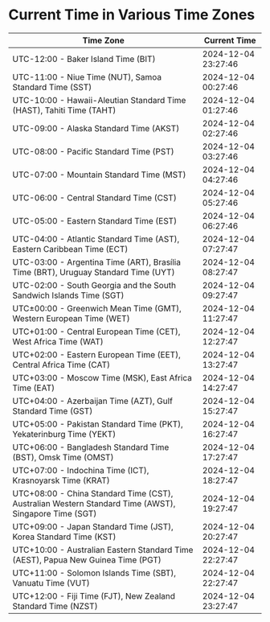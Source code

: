 # Current Time in Various Time Zones

| Time Zone | Current Time |
|-----------|--------------|
| UTC-12:00 - Baker Island Time (BIT) | 2024-12-04 23:27:46 |
| UTC-11:00 - Niue Time (NUT), Samoa Standard Time (SST) | 2024-12-04 00:27:46 |
| UTC-10:00 - Hawaii-Aleutian Standard Time (HAST), Tahiti Time (TAHT) | 2024-12-04 01:27:46 |
| UTC-09:00 - Alaska Standard Time (AKST) | 2024-12-04 02:27:46 |
| UTC-08:00 - Pacific Standard Time (PST) | 2024-12-04 03:27:46 |
| UTC-07:00 - Mountain Standard Time (MST) | 2024-12-04 04:27:46 |
| UTC-06:00 - Central Standard Time (CST) | 2024-12-04 05:27:46 |
| UTC-05:00 - Eastern Standard Time (EST) | 2024-12-04 06:27:46 |
| UTC-04:00 - Atlantic Standard Time (AST), Eastern Caribbean Time (ECT) | 2024-12-04 07:27:47 |
| UTC-03:00 - Argentina Time (ART), Brasília Time (BRT), Uruguay Standard Time (UYT) | 2024-12-04 08:27:47 |
| UTC-02:00 - South Georgia and the South Sandwich Islands Time (SGT) | 2024-12-04 09:27:47 |
| UTC±00:00 - Greenwich Mean Time (GMT), Western European Time (WET) | 2024-12-04 11:27:47 |
| UTC+01:00 - Central European Time (CET), West Africa Time (WAT) | 2024-12-04 12:27:47 |
| UTC+02:00 - Eastern European Time (EET), Central Africa Time (CAT) | 2024-12-04 13:27:47 |
| UTC+03:00 - Moscow Time (MSK), East Africa Time (EAT) | 2024-12-04 14:27:47 |
| UTC+04:00 - Azerbaijan Time (AZT), Gulf Standard Time (GST) | 2024-12-04 15:27:47 |
| UTC+05:00 - Pakistan Standard Time (PKT), Yekaterinburg Time (YEKT) | 2024-12-04 16:27:47 |
| UTC+06:00 - Bangladesh Standard Time (BST), Omsk Time (OMST) | 2024-12-04 17:27:47 |
| UTC+07:00 - Indochina Time (ICT), Krasnoyarsk Time (KRAT) | 2024-12-04 18:27:47 |
| UTC+08:00 - China Standard Time (CST), Australian Western Standard Time (AWST), Singapore Time (SGT) | 2024-12-04 19:27:47 |
| UTC+09:00 - Japan Standard Time (JST), Korea Standard Time (KST) | 2024-12-04 20:27:47 |
| UTC+10:00 - Australian Eastern Standard Time (AEST), Papua New Guinea Time (PGT) | 2024-12-04 22:27:47 |
| UTC+11:00 - Solomon Islands Time (SBT), Vanuatu Time (VUT) | 2024-12-04 22:27:47 |
| UTC+12:00 - Fiji Time (FJT), New Zealand Standard Time (NZST) | 2024-12-04 23:27:47 |
